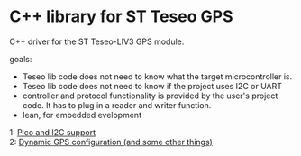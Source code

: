 # C++ library for ST Teseo GPS

C++ driver for the ST Teseo-LIV3 GPS module.

goals:
- Teseo lib code does not need to know what the target microcontroller is.
- Teseo lib code does not need to know if the project uses I2C or UART
- controller and protocol functionality is provided by the user's project code. It has to plug in a reader and writer function.
- lean, for embedded evelopment

1: [Pico and I2C support](https://community.element14.com/technologies/embedded/b/blog/posts/c-library-for-st-teseo-gps---pt-1-pico-and-i2c-support?CommentId=a0dfd5e9-20a5-4ae6-8b1d-723620f2db3f)  
2: [Dynamic GPS configuration (and some other things) ](https://community.element14.com/technologies/embedded/b/blog/posts/c-library-for-st-teseo-gps---pt-2-dynamic-gps-configuration-and-some-other-things)  

